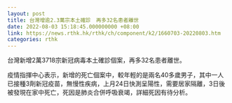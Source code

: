 ```yaml
---
layout: post
title: 台灣增逾2.3萬宗本土確診　再多32名患者離世
date: 2022-08-03 15:18:45.000000000 +08:00
link: https://news.rthk.hk/rthk/ch/component/k2/1660703-20220803.htm
categories: rthk
---
```


台灣新增2萬3718宗新冠病毒本土確診個案，再多32名患者離世。

疫情指揮中心表示，新增的死亡個案中，較年輕的是兩名40多歲男子，其中一人已接種3劑新冠疫苗，無慢性疾病，上月24日快測呈陽性，需要居家隔離，3日後被發現在家中死亡，死因是肺炎合併呼吸衰竭，詳細死因有待分析。
